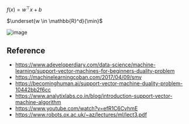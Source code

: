 $f(x) = w^{\top}x + b$

$\underset{w \in \mathbb{R}^d}{\min}$

![image](https://github.com/hughiephan/DPL/assets/16631121/4e41598a-3bcd-4abe-9dd8-1750fff3cf52)

## Reference
- https://www.adeveloperdiary.com/data-science/machine-learning/support-vector-machines-for-beginners-duality-problem
- https://machinelearningcoban.com/2017/04/09/smv
- https://becominghuman.ai/support-vector-machine-duality-problem-10442bb2f6cc
- https://www.analytixlabs.co.in/blog/introduction-support-vector-machine-algorithm
- https://www.youtube.com/watch?v=efR1C6CvhmE
- https://www.robots.ox.ac.uk/~az/lectures/ml/lect3.pdf
